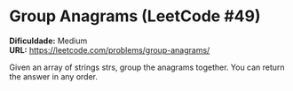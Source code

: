 # Group Anagrams (LeetCode #49)

**Dificuldade:** Medium  
**URL:** https://leetcode.com/problems/group-anagrams/

Given an array of strings strs, group the anagrams together. You can return the answer in any order.
